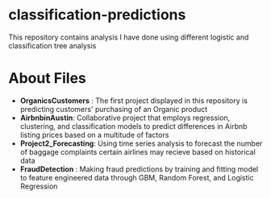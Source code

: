 # classification-predictions

This repository contains analysis I have done using different logistic and classification tree analysis

# About Files

- **OrganicsCustomers** : The first project displayed in this repository is predicting customers' purchasing of an Organic product
- **AirbnbinAustin**: Collaborative project that employs regression, clustering, and classification models to predict differences in Airbnb listing prices based on a multitude of factors
- **Project2_Forecasting**: Using time series analysis to forecast the number of baggage complaints certain airlines may recieve based on historical data
- **FraudDetection** : Making fraud predictions by training and fitting model to feature engineered data through GBM, Random Forest, and Logistic Regression
  
  
